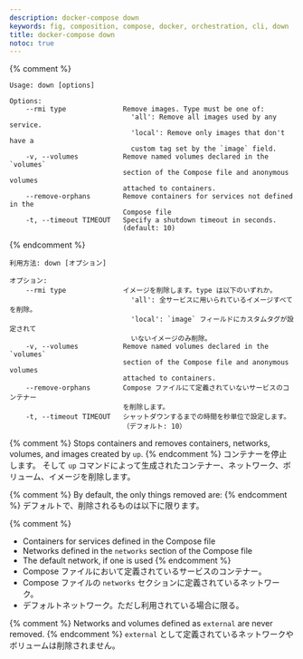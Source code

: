 ```yaml
---
description: docker-compose down
keywords: fig, composition, compose, docker, orchestration, cli, down
title: docker-compose down
notoc: true
---
```


{% comment %}
```
Usage: down [options]

Options:
    --rmi type              Remove images. Type must be one of:
                              'all': Remove all images used by any service.
                              'local': Remove only images that don't have a
                              custom tag set by the `image` field.
    -v, --volumes           Remove named volumes declared in the `volumes`
                            section of the Compose file and anonymous volumes
                            attached to containers.
    --remove-orphans        Remove containers for services not defined in the
                            Compose file
    -t, --timeout TIMEOUT   Specify a shutdown timeout in seconds.
                            (default: 10)
```
{% endcomment %}
```
利用方法: down [オプション]

オプション:
    --rmi type              イメージを削除します。type は以下のいずれか。
                              'all': 全サービスに用いられているイメージすべてを削除。
                              'local': `image` フィールドにカスタムタグが設定されて
                              いないイメージのみ削除。
    -v, --volumes           Remove named volumes declared in the `volumes`
                            section of the Compose file and anonymous volumes
                            attached to containers.
    --remove-orphans        Compose ファイルにて定義されていないサービスのコンテナー
                            を削除します。
    -t, --timeout TIMEOUT   シャットダウンするまでの時間を秒単位で設定します。
                            （デフォルト: 10）
```

{% comment %}
Stops containers and removes containers, networks, volumes, and images
created by `up`.
{% endcomment %}
コンテナーを停止します。
そして `up` コマンドによって生成されたコンテナー、ネットワーク、ボリューム、イメージを削除します。

{% comment %}
By default, the only things removed are:
{% endcomment %}
デフォルトで、削除されるものは以下に限ります。

{% comment %}
- Containers for services defined in the Compose file
- Networks defined in the `networks` section of the Compose file
- The default network, if one is used
{% endcomment %}
- Compose ファイルにおいて定義されているサービスのコンテナー。
- Compose ファイルの `networks` セクションに定義されているネットワーク。
- デフォルトネットワーク。ただし利用されている場合に限る。

{% comment %}
Networks and volumes defined as `external` are never removed.
{% endcomment %}
`external` として定義されているネットワークやボリュームは削除されません。
